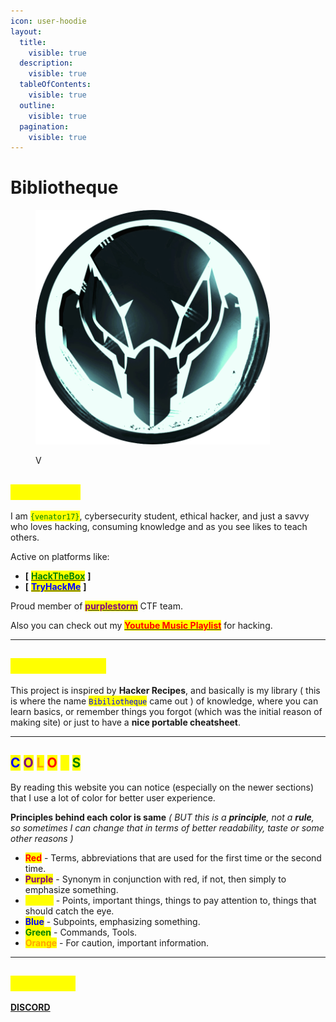 ```yaml
---
icon: user-hoodie
layout:
  title:
    visible: true
  description:
    visible: true
  tableOfContents:
    visible: true
  outline:
    visible: true
  pagination:
    visible: true
---
```


# Bibliotheque

<figure><img src=".gitbook/assets/v17-black-cyan.png" alt="" width="375"><figcaption><p>V</p></figcaption></figure>

## <mark style="color:yellow;">ABOUT ME</mark>

I am <mark style="color:green;">`{venator17}`</mark>, cybersecurity student, ethical hacker, and just a savvy who loves hacking, consuming knowledge and as you see likes to teach others.

Active on platforms like:

* **\[** [<mark style="color:green;">**HackTheBox**</mark>](https://app.hackthebox.com/profile/637180) **]**
* **\[** [<mark style="color:blue;">**TryHackMe**</mark>](https://tryhackme.com/r/p/venator17) **]**

Proud member of [<mark style="color:purple;">**purplestorm**</mark>](https://discord.gg/purplestorm) CTF team.

Also you can check out my [<mark style="color:red;">**Youtube Music Playlist**</mark>](https://music.youtube.com/playlist?list=PLqP3C77qGQud4PO4JkQvAYgY-FZJGffdh\&si=q0d8IsgOL9Ui1oiD) for hacking.

***

## <mark style="color:yellow;">THIS PROJECT</mark>

This project is inspired by **Hacker Recipes**, and basically is my library ( this is where the name <mark style="color:blue;">`Bibiliotheque`</mark> came out ) of knowledge, where you can learn basics, or remember things you forgot (which was the initial reason of making site) or just to have a **nice portable cheatsheet**.&#x20;

***

## <mark style="color:blue;">C</mark> <mark style="color:purple;">O</mark> <mark style="color:orange;">L</mark> <mark style="color:red;">O</mark> <mark style="color:yellow;">R</mark> <mark style="color:green;">S</mark>

By reading this website you can notice (especially on the newer sections) that I use a lot of color for better user experience.

**Principles behind each color is same** _( BUT this is a **principle**, not a **rule**, so sometimes I can change that in terms of better readability, taste or some other reasons )_

* <mark style="color:red;">**Red**</mark> - Terms, abbreviations that are used for the first time or the second time.
* <mark style="color:purple;">**Purple**</mark> -  Synonym in conjunction with red, if not, then simply to emphasize something.
* <mark style="color:yellow;">**Yellow**</mark> - Points, important things, things to pay attention to, things that should catch the eye.
* <mark style="color:blue;">**Blue**</mark> - Subpoints, emphasizing something.
* <mark style="color:green;">**Green**</mark> - Commands, Tools.
* <mark style="color:orange;">**Orange**</mark> - For caution, important information.

***

## <mark style="color:yellow;">CONTACT</mark>

[**DISCORD**](https://discordapp.com/users/761570103158243368)
